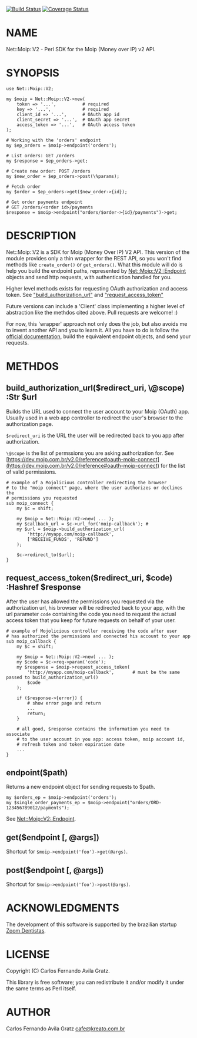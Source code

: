 [![Build Status](https://travis-ci.org/cafe01/Net-Moip-V2.svg?branch=master)](https://travis-ci.org/cafe01/Net-Moip-V2) [![Coverage Status](https://img.shields.io/coveralls/cafe01/Net-Moip-V2/master.svg?style=flat)](https://coveralls.io/r/cafe01/Net-Moip-V2?branch=master)
# NAME

Net::Moip::V2 - Perl SDK for the Moip (Money over IP) v2 API.

# SYNOPSIS

    use Net::Moip::V2;

    my $moip = Net::Moip::V2->new(
        token => '...',          # required
        key => '...',            # required
        client_id => '...',      # OAuth app id
        client_secret => '...',  # OAuth app secret
        access_token => '...',   # OAuth access token
    );

    # Working with the 'orders' endpoint
    my $ep_orders = $moip->endpoint('orders');

    # List orders: GET /orders
    my $response = $ep_orders->get;

    # Create new order: POST /orders
    my $new_order = $ep_orders->post(\%params);

    # Fetch order
    my $order = $ep_orders->get($new_order->{id});

    # Get order payments endpoint
    # GET /orders/<order id>/payments
    $response = $moip->endpoint("orders/$order->{id}/payments")->get;

# DESCRIPTION

Net::Moip::V2 is a SDK for Moip (Money Over IP) V2 API. This version of the
module provides only a thin wrapper for the REST API, so you won't find methods
like `create_order()` or `get_orders()`. What this module will do is help you
build the endpoint paths, represented by [Net::Moip::V2::Endpoint](https://metacpan.org/pod/Net::Moip::V2::Endpoint) objects and send
http requests, with authentication handled for you.

Higher level methods exists for requesting OAuth authorization and access token.
See ["build\_authorization\_url"](#build_authorization_url) and ["request\_access\_token"](#request_access_token)

Future versions can include a 'Client' class implementing a higher level of
abstraction like the methdos cited above. Pull requests are welcome! :)

For now, this 'wrapper' approach not only does the job, but also avoids me to
invent another API and you to learn it. All you have to do is follow the
[official documentation](https://dev.moip.com.br/v2.0/reference), build the
equivalent endpoint objects, and send your requests.

# METHDOS

## build\_authorization\_url($redirect\_uri, \\@scope) :Str $url

Builds the URL used to connect the user account to your Moip (OAuth) app. Usually
used in a web app controller to redirect the user's browser to the authorization
page.

`$redirect_uri` is the URL the user will be redirected back to you app after
authorization.

`\@scope` is the list of permssions you are asking authorization for.
See [https://dev.moip.com.br/v2.0/reference#oauth-moip-connect](https://dev.moip.com.br/v2.0/reference#oauth-moip-connect) for the list of
valid permissions.

    # example of a Mojolicious controller redirecting the browser
    # to the "moip connect" page, where the user authorizes or declines the
    # permissions you requested
    sub moip_connect {
        my $c = shift;

        my $moip = Net::Moip::V2->new( ... );
        my $callback_url = $c->url_for('moip-callback'); #
        my $url = $moip->build_authorization_url(
            'http://myapp.com/moip-callback',
            ['RECEIVE_FUNDS', 'REFUND']
        );

        $c->redirect_to($url);
    }

## request\_access\_token($redirect\_uri, $code) :Hashref $response

After the user has allowed the permissions you requested via the authorization url,
his browser will be redirected back to your app, with the url parameter `code`
containing the code you need to request the actual access token that you keep
for future requests on behalf of your user.

    # example of Mojolicious controller receiving the code after user
    # has authorized the permissions and connected his account to your app
    sub moip_callback {
        my $c = shift;

        my $moip = Net::Moip::V2->new( ... );
        my $code = $c->req->param('code');
        my $response = $moip->request_access_token(
            'http://myapp.com/moip-callback',       # must be the same passed to build_authorization_url()
            $code
        );

        if ($response->{error}) {
            # show error page and return
            ...
            return;
        }

        # all good, $response contains the information you need to associate
        # to the user account in you app: access token, moip account id,
        # refresh token and token expiration date
        ...
    }

## endpoint($path)

Returns a new endpoint object for sending requests to $path.

    my $orders_ep = $moip->endpoint('orders');
    my $single_order_payments_ep = $moip->endpoint("orders/ORD-123456789012/payments");

See [Net::Moip::V2::Endpoint](https://metacpan.org/pod/Net::Moip::V2::Endpoint).

## get($endpoint \[, @args\])

Shortcut for `$moip->endpoint('foo')->get(@args)`.

## post($endpoint \[, @args\])

Shortcut for `$moip->endpoint('foo')->post(@args)`.

# ACKNOWLEDGMENTS

The development of this software is supported by the brazilian startup
[Zoom Dentistas](http://www.zoomdentistas.com.br).

# LICENSE

Copyright (C) Carlos Fernando Avila Gratz.

This library is free software; you can redistribute it and/or modify
it under the same terms as Perl itself.

# AUTHOR

Carlos Fernando Avila Gratz <cafe@kreato.com.br>
